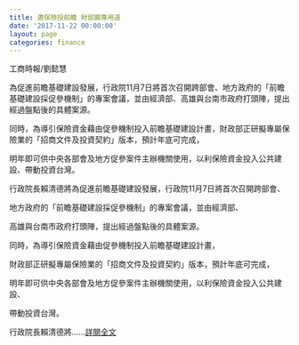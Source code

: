 ```yaml
---
title: 邀保險投前瞻 財部闢專用道
date: '2017-11-22 00:00:00'
layout: page
categories: finance
---
```


工商時報/劉懿慧

為促進前瞻基礎建設發展，行政院11月7日將首次召開跨部會、地方政府的「前瞻基礎建設採促參機制」的專案會議，並由經濟部、高雄與台南市政府打頭陣，提出經過盤點後的具體案源。

同時，為導引保險資金藉由促參機制投入前瞻基礎建設計畫，財政部正研擬專屬保險業的「招商文件及投資契約」版本，預計年底可完成，

明年即可供中央各部會及地方促參案件主辦機關使用，以利保險資金投入公共建設、帶動投資台灣。

行政院長賴清德將為促進前瞻基礎建設發展，行政院11月7日將首次召開跨部會、

地方政府的「前瞻基礎建設採促參機制」的專案會議，並由經濟部、

高雄與台南市政府打頭陣，提出經過盤點後的具體案源。

同時，為導引保險資金藉由促參機制投入前瞻基礎建設計畫，

財政部正研擬專屬保險業的「招商文件及投資契約」版本，預計年底可完成，

明年即可供中央各部會及地方促參案件主辦機關使用，以利保險資金投入公共建設、

帶動投資台灣。

行政院長賴清德將......[詳閱全文](http://www.chinatimes.com/newspapers/20171022000043-260202)